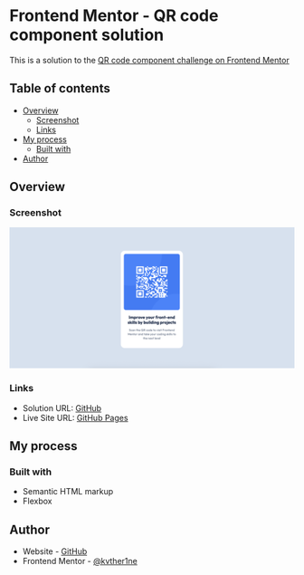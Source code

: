 # Frontend Mentor - QR code component solution

This is a solution to the [QR code component challenge on Frontend Mentor](https://www.frontendmentor.io/challenges/qr-code-component-iux_sIO_H)

## Table of contents

- [Overview](#overview)
  - [Screenshot](#screenshot)
  - [Links](#links)
- [My process](#my-process)
  - [Built with](#built-with)
- [Author](#author)

## Overview

### Screenshot

![](./screenshot.png)

### Links

- Solution URL: [GitHub](https://github.com/kvther1ne/qr-code-component)
- Live Site URL: [GitHub Pages](https://your-live-site-url.com)

## My process

### Built with

- Semantic HTML markup
- Flexbox

## Author

- Website - [GitHub](https://github.com/kvther1ne)
- Frontend Mentor - [@kvther1ne](https://www.frontendmentor.io/profile/kvther1ne)
